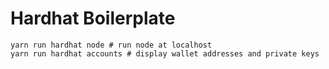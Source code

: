# Hardhat Boilerplate

```shell
yarn run hardhat node # run node at localhost
yarn run hardhat accounts # display wallet addresses and private keys
```
